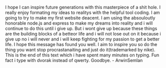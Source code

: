 I hope I can inspire future generations with this masterpiece of a shit hole. I really enjoy formating my ideas to realitys with the helpful tool coding. I am going to try to make my first website deacent. I am using the absouloutly honorable node.js and express to make my dreams into reality and i will continue to do this until i give up. But i wont give up because these things are the building blocks of a betteor life and i will not lose out on it because i give up no i will never and i will keep fighting for my passion to get a better life. I hope this message has found you well. I aim to inspire you so do the thing you want stop procrastanaiting and just do it(trademarked by nike). This is the end of this text which i have spent many minutes on typing. Fun fact i type with dvorak instead of qwerty. Goodbye. - ArwinSemlan
